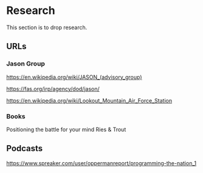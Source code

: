 Research
=============

This section is to drop research.


URLs
-------

### Jason Group

https://en.wikipedia.org/wiki/JASON_(advisory_group)

https://fas.org/irp/agency/dod/jason/

https://en.wikipedia.org/wiki/Lookout_Mountain_Air_Force_Station

### Books

Positioning the battle for your mind  Ries & Trout


Podcasts
-------------

https://www.spreaker.com/user/oppermanreport/programming-the-nation_1




